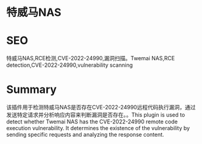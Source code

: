 # 特威马NAS
# SEO
特威马NAS,RCE检测,CVE-2022-24990,漏洞扫描。Twemai NAS,RCE detection,CVE-2022-24990,vulnerability scanning
# Summary
该插件用于检测特威马NAS是否存在CVE-2022-24990远程代码执行漏洞，通过发送特定请求并分析响应内容来判断漏洞是否存在。。This plugin is used to detect whether Twemai NAS has the CVE-2022-24990 remote code execution vulnerability. It determines the existence of the vulnerability by sending specific requests and analyzing the response content.
